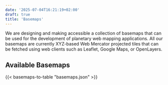 ```yaml
---
date: '2025-07-04T16:21:19+02:00'
draft: true
title: 'Basemaps'
---
```


We are designing and making accessible a collection of basemaps that can be used for the development of planetary web mapping applications. All our basemaps are currently XYZ-based Web Mercator projected tiles that can be fetched using web clients such as Leaflet, Google Maps, or OpenLayers.

## Available Basemaps

{{< basemaps-to-table "basemaps.json" >}}
